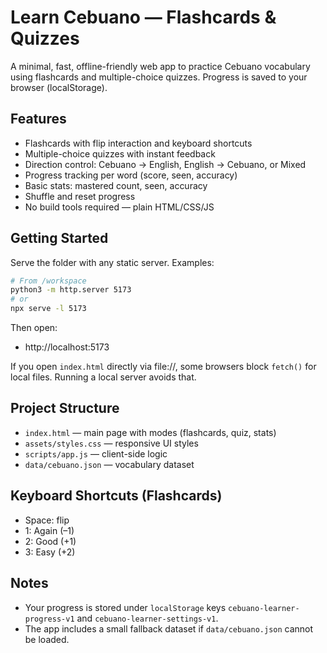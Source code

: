 # Learn Cebuano — Flashcards & Quizzes

A minimal, fast, offline-friendly web app to practice Cebuano vocabulary using flashcards and multiple-choice quizzes. Progress is saved to your browser (localStorage).

## Features
- Flashcards with flip interaction and keyboard shortcuts
- Multiple-choice quizzes with instant feedback
- Direction control: Cebuano → English, English → Cebuano, or Mixed
- Progress tracking per word (score, seen, accuracy)
- Basic stats: mastered count, seen, accuracy
- Shuffle and reset progress
- No build tools required — plain HTML/CSS/JS

## Getting Started
Serve the folder with any static server. Examples:

```bash
# From /workspace
python3 -m http.server 5173
# or
npx serve -l 5173
```

Then open:

- http://localhost:5173

If you open `index.html` directly via file://, some browsers block `fetch()` for local files. Running a local server avoids that.

## Project Structure
- `index.html` — main page with modes (flashcards, quiz, stats)
- `assets/styles.css` — responsive UI styles
- `scripts/app.js` — client-side logic
- `data/cebuano.json` — vocabulary dataset

## Keyboard Shortcuts (Flashcards)
- Space: flip
- 1: Again (–1)
- 2: Good (+1)
- 3: Easy (+2)

## Notes
- Your progress is stored under `localStorage` keys `cebuano-learner-progress-v1` and `cebuano-learner-settings-v1`.
- The app includes a small fallback dataset if `data/cebuano.json` cannot be loaded.